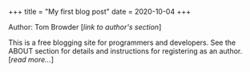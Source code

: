 +++
title = "My first blog post"
date = 2020-10-04
+++

Author: Tom Browder [*link to author's section*]

This is a free blogging site for programmers
and developers. See the ABOUT section
for details and instructions
for registering as an author.
[*read more...*]

